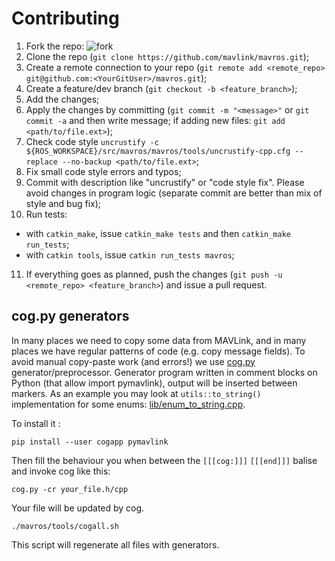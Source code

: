 Contributing
============


1. Fork the repo:
   ![fork](http://s24.postimg.org/pfvt9sdv9/Fork_mavros.png)
2. Clone the repo (`git clone https://github.com/mavlink/mavros.git`);
3. Create a remote connection to your repo (`git remote add <remote_repo> git@github.com:<YourGitUser>/mavros.git`);
4. Create a feature/dev branch (`git checkout -b <feature_branch>`);
5. Add the changes;
6. Apply the changes by committing (`git commit -m "<message>"` or `git commit -a` and then write message; if adding new files: `git add <path/to/file.ext>`);
7. Check code style `uncrustify -c ${ROS_WORKSPACE}/src/mavros/mavros/tools/uncrustify-cpp.cfg --replace --no-backup <path/to/file.ext>`;
8. Fix small code style errors and typos;
9. Commit with description like "uncrustify" or "code style fix". Please avoid changes in program logic (separate commit are better than mix of style and bug fix);
10. Run tests:
   - with `catkin_make`, issue `catkin_make tests` and then `catkin_make run_tests`;
   - with `catkin tools`, issue `catkin run_tests mavros`;
11. If everything goes as planned, push the changes (`git push -u <remote_repo> <feature_branch>`) and issue a pull request.


cog.py generators
-----------------

In many places we need to copy some data from MAVLink, and in many places we have regular patterns of code (e.g. copy message fields).
To avoid manual copy-paste work (and errors!) we use [cog.py][cog] generator/preprocessor.
Generator program written in comment blocks on Python (that allow import pymavlink), output will be inserted between markers.
As an example you may look at `utils::to_string()` implementation for some enums: [lib/enum_to_string.cpp][ets].

To install it :

    pip install --user cogapp pymavlink

Then fill the behaviour you when between the `[[[cog:]]]` `[[[end]]]` balise
and invoke cog like this:

    cog.py -cr your_file.h/cpp

Your file will be updated by cog.

    ./mavros/tools/cogall.sh

This script will regenerate all files with generators.


[cog]: https://nedbatchelder.com/code/cog/
[ets]: https://github.com/mavlink/mavros/blob/master/mavros/src/lib/enum_to_string.cpp
